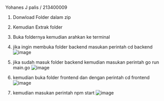 Yohanes J palis / 213400009

1. Donwload Folder dalam zip
2. Kemudian Extrak folder
3. Buka foldernya kemudian arahkan ke terminal
4. jika ingin membuka folder backend masukan perintah cd backend
   ![image](https://github.com/user-attachments/assets/2c240e35-95c8-4735-8795-47e6535ce179)

6. jika sudah masuk folder backend kemudian masukan perintah go run main.go
   ![image](https://github.com/user-attachments/assets/488ccfb7-1bdc-40cb-81e9-7e0fe8bf1f6f)

7. kemudian buka folder frontend dan dengan perintah cd frontend
   ![image](https://github.com/user-attachments/assets/7a0065df-171e-4bd0-850e-fb5563bb05ad)

9. kemudian masukan perintah npm start
    ![image](https://github.com/user-attachments/assets/64f7aeb3-b446-4183-9be5-c2d1fa24482e)
